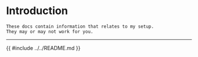 # Introduction

```admonish warning
These docs contain information that relates to my setup.
They may or may not work for you.
```

---

{{ #include ../../README.md }}
